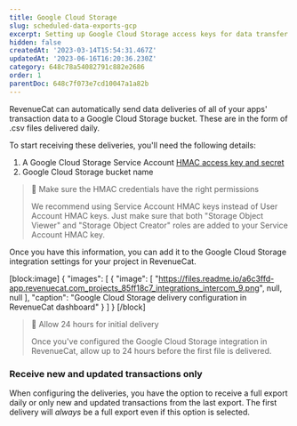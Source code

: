 ```yaml
---
title: Google Cloud Storage
slug: scheduled-data-exports-gcp
excerpt: Setting up Google Cloud Storage access keys for data transfer
hidden: false
createdAt: '2023-03-14T15:54:31.467Z'
updatedAt: '2023-06-16T16:20:36.230Z'
category: 648c78a54082791c882e2686
order: 1
parentDoc: 648c7f073e7cd10047a1a82b
---
```

RevenueCat can automatically send data deliveries of all of your apps' transaction data to a Google Cloud Storage bucket. These are in the form of .csv files delivered daily.

To start receiving these deliveries, you'll need the following details:

1. A Google Cloud Storage Service Account [HMAC access key and secret](https://cloud.google.com/storage/docs/authentication/hmackeys)
2. Google Cloud Storage bucket name

> 📘 Make sure the HMAC credentials have the right permissions
> 
> We recommend using Service Account HMAC keys instead of User Account HMAC keys. Just make sure that both "Storage Object Viewer" and "Storage Object Creator" roles are added to your Service Account HMAC key.

Once you have this information, you can add it to the Google Cloud Storage integration settings for your project in RevenueCat.

[block:image]
{
  "images": [
    {
      "image": [
        "https://files.readme.io/a6c3ffd-app.revenuecat.com_projects_85ff18c7_integrations_intercom_9.png",
        null,
        null
      ],
      "caption": "Google Cloud Storage delivery configuration in RevenueCat dashboard"
    }
  ]
}
[/block]

> 📘 Allow 24 hours for initial delivery
> 
> Once you've configured the Google Cloud Storage integration in RevenueCat, allow up to 24 hours before the first file is delivered.

### Receive new and updated transactions only

When configuring the deliveries, you have the option to receive a full export daily or only new and updated transactions from the last export. The first delivery will _always_ be a full export even if this option is selected.